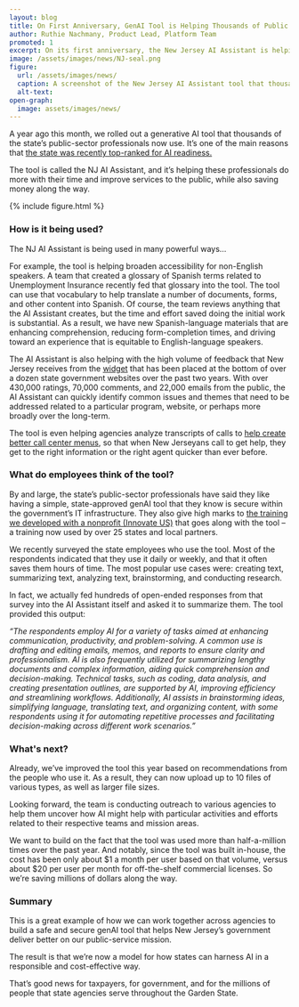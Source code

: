 ```yaml
---
layout: blog
title: On First Anniversary, GenAI Tool is Helping Thousands of Public Sector Professionals
author: Ruthie Nachmany, Product Lead, Platform Team
promoted: 1
excerpt: On its first anniversary, the New Jersey AI Assistant is helping thousands of public-sector professionals use GenAI to save time and money while improving services for residents.
image: /assets/images/news/NJ-seal.png
figure:
  url: /assets/images/news/
  caption: A screenshot of the New Jersey AI Assistant tool that thousands of the state's public sector professionals are now using. 
  alt-text: 
open-graph:
  image: assets/images/news/
---
```


A year ago this month, we rolled out a generative AI tool that thousands of the state’s public-sector professionals now use. It’s one of the main reasons that [the state was recently top-ranked for AI readiness.](https://www.nj.gov/governor/news/news/562025/approved/20250715d.shtml)

The tool is called the NJ AI Assistant, and it’s helping these professionals do more with their time and improve services to the public, while also saving money along the way.

{% include figure.html %}

### **How is it being used?**

The NJ AI Assistant is being used in many powerful ways…

For example, the tool is helping broaden accessibility for non-English speakers. A team that created a glossary of Spanish terms related to Unemployment Insurance recently fed that glossary into the tool. The tool can use that vocabulary to help translate a number of documents, forms, and other content into Spanish. Of course, the team reviews anything that the AI Assistant creates, but the time and effort saved doing the initial work is substantial. As a result, we have new Spanish-language materials that are enhancing comprehension, reducing form-completion times, and driving toward an experience that is equitable to English-language speakers.

The AI Assistant is also helping with the high volume of feedback that New Jersey receives from the [widget](https://innovation.nj.gov/projects/feedback-widget/) that has been placed at the bottom of over a dozen state government websites over the past two years. With over 430,000 ratings, 70,000 comments, and 22,000 emails from the public, the AI Assistant can quickly identify common issues and themes that need to be addressed related to a particular program, website, or perhaps more broadly over the long-term.

The tool is even helping agencies analyze transcripts of calls to [help create better call center menus](https://innovation.nj.gov/blog/2025-06-05-callcentermodernization/), so that when New Jerseyans call to get help, they get to the right information or the right agent quicker than ever before.

### **What do employees think of the tool?**

By and large, the state’s public-sector professionals have said they like having a simple, state-approved genAI tool that they know is secure within the government’s IT infrastructure.  They also give high marks to [the training we developed with a nonprofit (Innovate US)](https://innovate-us.org/workshop-series/artificial-intelligence-for-the-public-sector) that goes along with the tool – a training now used by over 25 states and local partners.

We recently surveyed the state employees who use the tool. Most of the respondents indicated that they use it daily or weekly, and that it often saves them hours of time. The most popular use cases were: creating text, summarizing text, analyzing text, brainstorming, and conducting research.

In fact, we actually fed hundreds of open-ended responses from that survey into the AI Assistant itself and asked it to summarize them. The tool provided this output:

*“The respondents employ AI for a variety of tasks aimed at enhancing communication, productivity, and problem-solving. A common use is drafting and editing emails, memos, and reports to ensure clarity and professionalism. AI is also frequently utilized for summarizing lengthy documents and complex information, aiding quick comprehension and decision-making. Technical tasks, such as coding, data analysis, and creating presentation outlines, are supported by AI, improving efficiency and streamlining workflows. Additionally, AI assists in brainstorming ideas, simplifying language, translating text, and organizing content, with some respondents using it for automating repetitive processes and facilitating decision-making across different work scenarios.”*


### **What's next?**

Already, we’ve improved the tool this year based on recommendations from the people who use it. As a result, they can now upload up to 10 files of various types, as well as larger file sizes. 

Looking forward, the team is conducting outreach to various agencies to help them uncover how AI might help with particular activities and efforts related to their respective teams and mission areas.

We want to build on the fact that the tool was used more than half-a-million times over the past year. And notably, since the tool was built in-house, the cost has been only about $1 a month per user based on that volume, versus about $20 per user per month for off-the-shelf commercial licenses. So we’re saving millions of dollars along the way.

### **Summary**

This is a great example of how we can work together across agencies to build a safe and secure genAI tool that helps New Jersey’s government deliver better on our public-service mission.

The result is that we’re now a model for how states can harness AI in a responsible and cost-effective way.

That’s good news for taxpayers, for government, and for the millions of people that state agencies serve throughout the Garden State.
